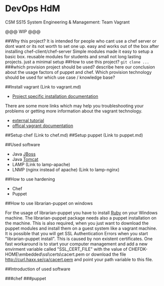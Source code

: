 # DevOps HdM
CSM SS15 System Engineering &amp; Management: Team Vagrant

@@@ WIP @@@

##Why this project?
It is intended for people who cant use a chef server or dont want or its not worth to set one up. easy and works out of the box after installing chef-client/chef-server
Simple modules made it easy to setup a basic box. reusable modules for students and small not long lasting projects. just a minimal setup
##How to use this project?
`git clone ...`
###which provision project should be used?
describe here our conclusion about the usage factors of puppet and chef. Which provision technology should be used for which use case / knowledge base?

##Install vagrant (Link to vagrant.md)
* [Project specific installation documentation](./vagrant.md)

There are some more links which may help you troubleshooting your problems or getting more information about the vagrant technology.
* [external tutorial](https://github.com/mitchellh/vagrant)
* [offical vagrant documentation](https://docs.vagrantup.com/v2/)
    
##Setup chef (Link to chef.md)
##Setup puppet (Link to puppet.md)

##Used software

* Java [JBoss](https://docs.jboss.org/author/display/AS71/Documentation)
* Java [Tomcat](http://tomcat.apache.org/tomcat-6.0-doc/)
* LAMP (Link to lamp-apache)
* LNMP (nginx instead of apache) (Link to lamp-nginx)

##How to use hardening

* Chef
* Puppet

##How to use librarian-puppet on windows

For the usage of librarian-puppet you have to install [Ruby](http://rubyinstaller.org/downloads/) on your Windows machine.
The librarian-puppet package needs also a puppet installation on the machine. This is also required, when you just want to download the puppet modules and install them on a guest system like a vagrant machine. It is possible that you will get SSL Authentication Errors when you start "librarian-puppet install". This is caused by non existent certificates. One fast workaround is to start your computer management and add a new envirment variable called "SSL_CERT_FILE" with the value of CHEFDK-HOME\embedded\ssl\certs\cacert.pem or download the file http://curl.haxx.se/ca/cacert.pem and point your path variable to this file.

##Introduction of used software


###chef
###puppet



